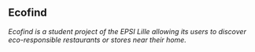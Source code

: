 ## Ecofind

_Ecofind is a student project of the EPSI Lille allowing its users to discover eco-responsible restaurants or stores near their home._